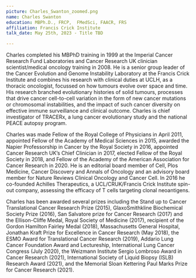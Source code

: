 ```yaml
---
picture: Charles_Swanton_zoomed.png
name: Charles Swanton
education: MBPh.D., FRCP,  FMedSci, FAACR, FRS
affiliation: Francis Crick Institute
talk_date: May 25th, 2023 - Title TBD

---
```


Charles completed his MBPhD training in 1999 at the Imperial Cancer Research Fund Laboratories and Cancer Research UK clinician scientist/medical oncology training in 2008. He is a senior group leader of the Cancer Evolution and Genome Instability Laboratory at the Francis Crick Institute  and combines his research with clinical duties at UCLH, as a thoracic oncologist, focussed on how tumours evolve over space and time. His research branched evolutionary histories of solid tumours, processes that drive cancer cell-to-cell variation in the form of new cancer mutations or chromosomal instabilities, and the impact of such cancer diversity on effective immune surveillance and clinical outcome. Charles is chief investigator of TRACERx, a lung cancer evolutionary study and the national PEACE autopsy program.

Charles was made Fellow of the Royal College of Physicians in April 2011, appointed Fellow of the Academy of Medical Sciences in 2015, awarded the Napier Professorship in Cancer by the Royal Society in 2016, appointed Cancer Research UK’s Chief Clinician in 2017, elected Fellow of the Royal Society in 2018, and Fellow of the Academy of the American Association for Cancer Research in 2020. He is an editorial board member of Cell, Plos Medicine, Cancer Discovery and Annals of Oncology and an advisory board member for Nature Reviews Clinical Oncology and Cancer Cell. In 2016 he co-founded Achilles Therapeutics, a UCL/CRUK/Francis Crick Institute spin-out company, assessing the efficacy of T cells targeting clonal neoantigens.

Charles has been awarded several prizes including the Stand up to Cancer Translational Cancer Research Prize (2015), GlaxoSmithkline Biochemical Society Prize (2016), San Salvatore prize for Cancer Research (2017) and the Ellison-Cliffe Medal, Royal Society of Medicine (2017), recipient of the Gordon Hamilton Fairley Medal (2018), Massachusetts General Hospital, Jonathan Kraft Prize for Excellence in Cancer Research (May 2018), the ESMO Award for Translational Cancer Research (2019), Addario Lung Cancer Foundation Award and Lectureship, International Lung Cancer Congress (July 2020), the Weizmann Institute Sergio Lombroso Award in Cancer Research (2021), International Society of Liquid Biopsy (ISLB) Research Award (2021), and the Memorial Sloan Kettering Paul Marks Prize for Cancer Research (2021).

